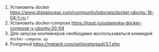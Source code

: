 1. Установить docker https://www.digitalocean.com/community/tutorials/docker-ubuntu-18-04-1-ru / 
2. Установить docker-compose https://losst.ru/ustanovka-docker-compose-v-ubuntu-20-04
3. Для запуска контейнеров необходимо воспользоваться командой `docker-compose up`
4. Postgresql https://metanit.com/sql/postgresql/3.1.php